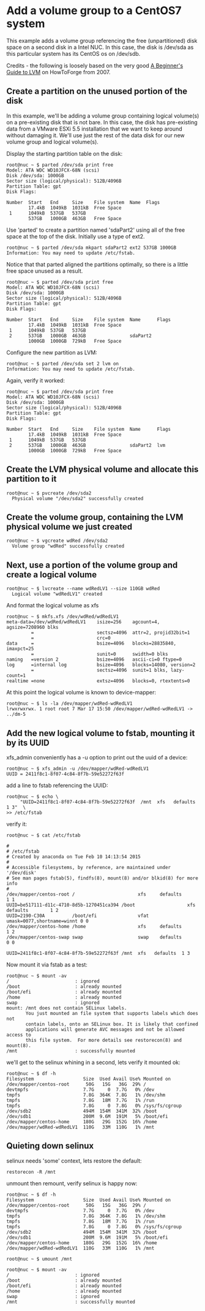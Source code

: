 # Add a volume group to a CentOS7 system

This example adds a volume group referencing the free (unpartitioned) disk space on a second disk in a Intel NUC.  In this case, the disk is /dev/sda as this particular system has its CentOS os on /dev/sdb.

Credits - the following is loosely based on the very good [A Beginner's Guide to LVM](https://www.howtoforge.com/linux_lvm) on HowToForge from 2007.


## Create a partition on the unused portion of the disk

In this example, we'll be adding a volume group containing logical volume(s) on a pre-existing disk that is not bare.  In this case, the disk has pre-existing data from a VMware ESXi 5.5 installation that we want to keep around without damaging it.  We'll use just the rest of the data disk for our new volume group and logical volume(s).

Display the starting partition table on the disk:
  
    root@nuc ~ $ parted /dev/sda print free
    Model: ATA WDC WD10JFCX-68N (scsi)
    Disk /dev/sda: 1000GB
    Sector size (logical/physical): 512B/4096B
    Partition Table: gpt
    Disk Flags:
    
    Number  Start   End     Size    File system  Name  Flags
            17.4kB  1049kB  1031kB  Free Space
     1      1049kB  537GB   537GB
            537GB   1000GB  463GB   Free Space
  

Use 'parted' to create a partition named 'sdaPart2' using all of the free space at the top of the disk.  Initially use a type of ext2.
    
    root@nuc ~ $ parted /dev/sda mkpart sdaPart2 ext2 537GB 1000GB
    Information: You may need to update /etc/fstab.
    

Notice that that parted aligned the partitions optimally, so there is a little free space unused as a result.
    
    root@nuc ~ $ parted /dev/sda print free
    Model: ATA WDC WD10JFCX-68N (scsi)
    Disk /dev/sda: 1000GB
    Sector size (logical/physical): 512B/4096B
    Partition Table: gpt
    Disk Flags:
    
    Number  Start   End     Size    File system  Name      Flags
            17.4kB  1049kB  1031kB  Free Space
     1      1049kB  537GB   537GB
     2      537GB   1000GB  463GB                sdaPart2
            1000GB  1000GB  729kB   Free Space
    

Configure the new partition as LVM:

    root@nuc ~ $ parted /dev/sda set 2 lvm on
    Information: You may need to update /etc/fstab.

Again, verify it worked:
    
    root@nuc ~ $ parted /dev/sda print free
    Model: ATA WDC WD10JFCX-68N (scsi)
    Disk /dev/sda: 1000GB
    Sector size (logical/physical): 512B/4096B
    Partition Table: gpt
    Disk Flags:
    
    Number  Start   End     Size    File system  Name      Flags
            17.4kB  1049kB  1031kB  Free Space
     1      1049kB  537GB   537GB
     2      537GB   1000GB  463GB                sdaPart2  lvm
            1000GB  1000GB  729kB   Free Space


## Create the LVM physical volume and allocate this partition to it

    root@nuc ~ $ pvcreate /dev/sda2
      Physical volume "/dev/sda2" successfully created
    
## Create the volume group, containing the LVM physical volume we just created

    root@nuc ~ $ vgcreate wdRed /dev/sda2
      Volume group "wdRed" successfully created

## Next, use a portion of the volume group and create a logical volume

    
    root@nuc ~ $ lvcreate --name wdRedLV1 --size 110GB wdRed
      Logical volume "wdRedLV1" created


And format the logical volume as xfs

    root@nuc ~ $ mkfs.xfs /dev/wdRed/wdRedLV1
    meta-data=/dev/wdRed/wdRedLV1    isize=256    agcount=4, agsize=7208960 blks
             =                       sectsz=4096  attr=2, projid32bit=1
             =                       crc=0
    data     =                       bsize=4096   blocks=28835840, imaxpct=25
             =                       sunit=0      swidth=0 blks
    naming   =version 2              bsize=4096   ascii-ci=0 ftype=0
    log      =internal log           bsize=4096   blocks=14080, version=2
             =                       sectsz=4096  sunit=1 blks, lazy-count=1
    realtime =none                   extsz=4096   blocks=0, rtextents=0

At this point the logical volume is known to device-mapper:

    root@nuc ~ $ ls -la /dev/mapper/wdRed-wdRedLV1
    lrwxrwxrwx. 1 root root 7 Mar 17 15:50 /dev/mapper/wdRed-wdRedLV1 -> ../dm-5

        
    
## Add the new logical volume to fstab, mounting it by its UUID

xfs_admin conveniently has a -u option to print out the uuid of a device:
    
    root@nuc ~ $ xfs_admin -u /dev/mapper/wdRed-wdRedLV1
    UUID = 2411f8c1-8f07-4c84-8f7b-59e52272f63f

add a line to fstab referencing the UUID:



    root@nuc ~ $ echo \
         "UUID=2411f8c1-8f07-4c84-8f7b-59e52272f63f  /mnt  xfs   defaults  1 3"  \
    >> /etc/fstab

verify it:

    root@nuc ~ $ cat /etc/fstab
    
    #
    # /etc/fstab
    # Created by anaconda on Tue Feb 10 14:13:54 2015
    #
    # Accessible filesystems, by reference, are maintained under '/dev/disk'
    # See man pages fstab(5), findfs(8), mount(8) and/or blkid(8) for more info
    #
    /dev/mapper/centos-root /                       xfs     defaults        1 1
    UUID=be517111-d11c-4710-8d5b-1270451ca394 /boot                   xfs     defaults        1 2
    UUID=2190-C30A          /boot/efi               vfat    umask=0077,shortname=winnt 0 0
    /dev/mapper/centos-home /home                   xfs     defaults        1 2
    /dev/mapper/centos-swap swap                    swap    defaults        0 0
    
    UUID=2411f8c1-8f07-4c84-8f7b-59e52272f63f /mnt  xfs   defaults  1 3

Now mount it via fstab as a test:

    root@nuc ~ $ mount -av
    /                        : ignored
    /boot                    : already mounted
    /boot/efi                : already mounted
    /home                    : already mounted
    swap                     : ignored
    mount: /mnt does not contain SELinux labels.
           You just mounted an file system that supports labels which does not
           contain labels, onto an SELinux box. It is likely that confined
           applications will generate AVC messages and not be allowed access to
           this file system.  For more details see restorecon(8) and mount(8).
    /mnt                     : successfully mounted


we'll get to the selinux whining in a second, lets verify it mounted ok:

    root@nuc ~ $ df -h
    Filesystem                  Size  Used Avail Use% Mounted on
    /dev/mapper/centos-root      50G   15G   36G  29% /
    devtmpfs                    7.7G     0  7.7G   0% /dev
    tmpfs                       7.8G  364K  7.8G   1% /dev/shm
    tmpfs                       7.8G   18M  7.7G   1% /run
    tmpfs                       7.8G     0  7.8G   0% /sys/fs/cgroup
    /dev/sdb2                   494M  154M  341M  32% /boot
    /dev/sdb1                   200M  9.6M  191M   5% /boot/efi
    /dev/mapper/centos-home     180G   29G  152G  16% /home
    /dev/mapper/wdRed-wdRedLV1  110G   33M  110G   1% /mnt
    

## Quieting down selinux

selinux needs 'some' context, lets restore the default:

    restorecon -R /mnt
    

unmount then remount, verify selinux is happy now:

    root@nuc ~ $ df -h
    Filesystem                  Size  Used Avail Use% Mounted on
    /dev/mapper/centos-root      50G   15G   36G  29% /
    devtmpfs                    7.7G     0  7.7G   0% /dev
    tmpfs                       7.8G  364K  7.8G   1% /dev/shm
    tmpfs                       7.8G   18M  7.7G   1% /run
    tmpfs                       7.8G     0  7.8G   0% /sys/fs/cgroup
    /dev/sdb2                   494M  154M  341M  32% /boot
    /dev/sdb1                   200M  9.6M  191M   5% /boot/efi
    /dev/mapper/centos-home     180G   29G  152G  16% /home
    /dev/mapper/wdRed-wdRedLV1  110G   33M  110G   1% /mnt 

    root@nuc ~ $ umount /mnt

    root@nuc ~ $ mount -av
    /                        : ignored
    /boot                    : already mounted
    /boot/efi                : already mounted
    /home                    : already mounted
    swap                     : ignored
    /mnt                     : successfully mounted  

